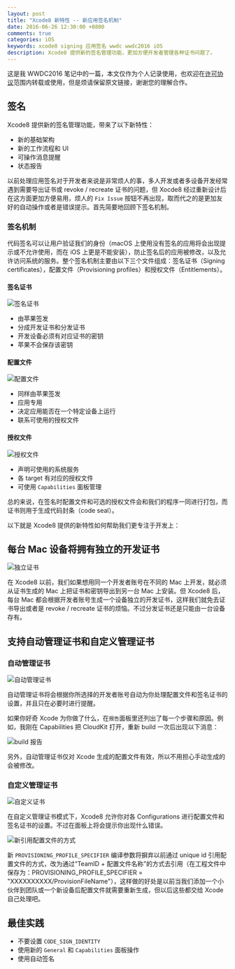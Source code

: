 ```yaml
---
layout: post
title: "Xcode8 新特性 -- 新应用签名机制"
date: 2016-06-26 12:30:00 +0800
comments: true
categories: iOS
keywords: xcode8 signing 应用签名 wwdc wwdc2016 iOS
description: Xcode8 提供新的签名管理功能，更加方便开发者管理各种证书问题了。
---
```


这是我 WWDC2016 笔记中的一篇，本文仅作为个人记录使用，也欢迎在[许可协议](http://creativecommons.org/licenses/by-nc/3.0/deed.zh)范围内转载或使用，但是烦请保留原文链接，谢谢您的理解合作。

## 签名

Xcode8 提供新的签名管理功能，带来了以下新特性：

* 新的基础架构
* 新的工作流程和 UI
* 可操作消息提醒
* 状态报告

以前处理应用签名对于开发者来说是非常烦人的事，多人开发或者多设备开发经常遇到需要导出证书或 revoke / recreate 证书的问题，但 Xocde8 经过重新设计后在这方面更加方便易用，烦人的 `Fix Issue` 按钮不再出现，取而代之的是更加友好的自动操作或者是错误提示。首先简要地回顾下签名机制。

### 签名机制

代码签名可以让用户验证我们的身份（macOS 上使用没有签名的应用将会出现提示或不允许使用，而在 iOS 上更是不能安装），防止签名后的应用被修改，以及允许访问系统的服务。整个签名机制主要由以下三个文件组成：签名证书（Signing certificates），配置文件（Provisioning profiles）和授权文件（Entitlements）。

#### 签名证书

![签名证书](http://ww1.sinaimg.cn/large/4ccba622gw1f58i478caaj20hm07pt9q.jpg)

* 由苹果签发
* 分成开发证书和分发证书
* 开发设备必须有对应证书的密钥
* 苹果不会保存该密钥

#### 配置文件

![配置文件](http://ww3.sinaimg.cn/large/4ccba622gw1f58i52g96vj20hk08dwf6.jpg)

* 同样由苹果签发
* 应用专用
* 决定应用能否在一个特定设备上运行
* 联系可使用的授权文件

#### 授权文件

![授权文件](http://ww1.sinaimg.cn/large/4ccba622jw1f58i602znkj20hi089js4.jpg)

* 声明可使用的系统服务
* 各 target 有对应的授权文件
* 可使用 `Capabilities` 面板管理

总的来说，在签名时配置文件和可选的授权文件会和我们的程序一同进行打包，而证书则用于生成代码封条（code seal）。

以下就是 Xcode8 提供的新特性如何帮助我们更专注于开发上：

## 每台 Mac 设备将拥有独立的开发证书

![独立证书](http://ww1.sinaimg.cn/large/4ccba622jw1f58i6l1pi2j20ov0aldhs.jpg)

在 Xcode8 以前，我们如果想用同一个开发者账号在不同的 Mac 上开发，就必须从证书生成的 Mac 上把证书和密钥导出到另一台 Mac 上安装。但 Xcode8 后，每台 Mac 都会根据开发者账号生成一个设备独立的开发证书，这样我们就免去证书导出或者是 revoke / recreate 证书的烦恼。不过分发证书还是只能由一台设备存有。

## 支持自动管理证书和自定义管理证书

### 自动管理证书

![自动管理证书](http://ww1.sinaimg.cn/large/4ccba622jw1f58i72qxqzj20om0dpmyk.jpg)

自动管理证书将会根据你所选择的开发者账号自动为你处理配置文件和签名证书的设置，并且只在必要时进行提醒。

如果你好奇 Xcode 为你做了什么，在`报告`面板里还列出了每一个步骤和原因。例如，我刚在 Capabilities 把 CloudKit 打开，重新 build 一次后出现以下消息：

![build 报告](http://ww2.sinaimg.cn/large/4ccba622jw1f58i7oqfgjj20m805zmyz.jpg)

另外，自动管理证书仅对 Xcode 生成的配置文件有效，所以不用担心手动生成的会被修改。

### 自定义管理证书

![自定义证书](http://ww2.sinaimg.cn/large/4ccba622gw1f58i95k3jtj21130lx78l.jpg)

在自定义管理证书模式下，Xcode8 允许你对各 Configurations 进行配置文件和签名证书的设置。不过在面板上将会提示你出现什么错误。

![新引用配置文件的方式](http://ww3.sinaimg.cn/large/4ccba622jw1f58iafxocuj20nc059t9k.jpg)

新 `PROVISIONING_PROFILE_SPECIFIER` 编译参数将摒弃以前通过 unique id 引用配置文件的方式，改为通过“TeamID + 配置文件名称”的方式去引用（在工程文件中保存为：PROVISIONING_PROFILE_SPECIFIER = "XXXXXXXXXX/ProvisionFileName"），这样做的好处是以前当我们添加一个小伙伴到团队或一个新设备后配置文件就需要重新生成，但以后这些都交给 Xcode 自己处理吧。

## 最佳实践

* 不要设置 `CODE_SIGN_IDENTITY`
* 使用新的 `General` 和 `Capabilities` 面板操作
* 使用自动签名



